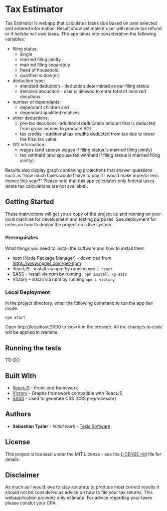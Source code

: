 # Tax Estimator

Tax Estimator is webapp that calculates taxes due based on user selected and entered information. Result show estimate if user will receive tax refund or if he/she will owe taxes. The app takes into consideration the following variables:
* filing status: 
    * single
    * married filing jointly
    * married filing separately
    * head of household
    * qualified widow(er)
* deduction type:
    * standard deduction - deduction determined as per filing status
    * itemized deduction - user is allowed to enter total of itemized decutions
* number of dependants: 
    * dependant children and
    * dependant qualified relatives  
* other deductions:
    *  pre-tax decutions -additional deducation amount that is deducted from gross income to produce AGI
    *  tax credits - additional tax credits deducted from tax due to lower the final tax value
* W2 information:
    * wages (and spouse wages if filing status is married filing jointly)
    * tax withheld (and spouse tax withheld if filing status is married filing jointly)

Results also display graph contianing projections that answer questions such as "how much taxes would I have to pay if I would make more/or less money this year?"
Please note that this app calculates only federal taxes (state tax calculations are not available).

## Getting Started

These instructions will get you a copy of the project up and running on your local machine for development and testing purposes. See deployment for notes on how to deploy the project on a live system.

### Prerequisites

What things you need to install the software and how to install them
* npm (Node Package Manager) - download from  https://www.npmjs.com/get-npm
* ReactJS - install via npm by running  ```npm i react```
* SASS - install via npm by running ``` npm install -g sass```
* Victory - install via npm by running ```npm i victory```

### Local Deployment

In the project directory, enter the following command to run the app dev mode:
```
npm start
```
Open http://localhost:3000 to view it in the browser. All the changes to code will be applied in realtime.


## Running the tests

TO-DO

## Built With

* [ReactJS](https://reactjs.org/) - Front-end framework
* [Victory](https://formidable.com/open-source/victory/) - Graphs framework compatible with ReactJS
* [SASS](https://sass-lang.com/) - Used to generate CSS (CSS preprocessor)


## Authors

* **Sebastian Tysler** - *Initial work* - [Tesla Software](https://github.com/teslaSoftware)



## License

This project is licensed under the MIT License - see the [LICENSE.md](LICENSE.md) file for details

## Disclaimer

As much as I would love to stay accurate to produce most correct results it should not be considered as advice on how to file your tax returns. 
This webapplication provides only estimate. For advice regarding your taxes please conslut your CPA.